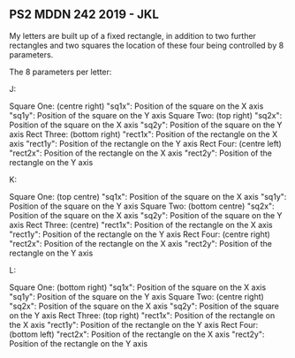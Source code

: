 ## PS2 MDDN 242 2019 - JKL

My letters are built up of a fixed rectangle, in addition to two further rectangles and two squares the location of these four being controlled by 8 parameters. 

The 8 parameters per letter:

J:

Square One: (centre right)
  "sq1x": Position of the square on the X axis 
  "sq1y": Position of the square on the Y axis
Square Two: (top right)
  "sq2x": Position of the square on the X axis 
  "sq2y": Position of the square on the Y axis 
Rect Three: (bottom right)
  "rect1x": Position of the rectangle on the X axis
  "rect1y": Position of the rectangle on the Y axis
Rect Four: (centre left)
  "rect2x": Position of the rectangle on the X axis
  "rect2y": Position of the rectangle on the Y axis

K:

Square One: (top centre)
  "sq1x": Position of the square on the X axis 
  "sq1y": Position of the square on the Y axis
Square Two: (bottom centre)
  "sq2x": Position of the square on the X axis 
  "sq2y": Position of the square on the Y axis 
Rect Three: (centre)
  "rect1x": Position of the rectangle on the X axis
  "rect1y": Position of the rectangle on the Y axis
Rect Four: (centre right)
  "rect2x": Position of the rectangle on the X axis
  "rect2y": Position of the rectangle on the Y axis

L:

Square One: (bottom right)
  "sq1x": Position of the square on the X axis 
  "sq1y": Position of the square on the Y axis
Square Two: (centre right)
  "sq2x": Position of the square on the X axis 
  "sq2y": Position of the square on the Y axis 
Rect Three: (top right)
  "rect1x": Position of the rectangle on the X axis
  "rect1y": Position of the rectangle on the Y axis
Rect Four: (bottom left)
  "rect2x": Position of the rectangle on the X axis
  "rect2y": Position of the rectangle on the Y axis